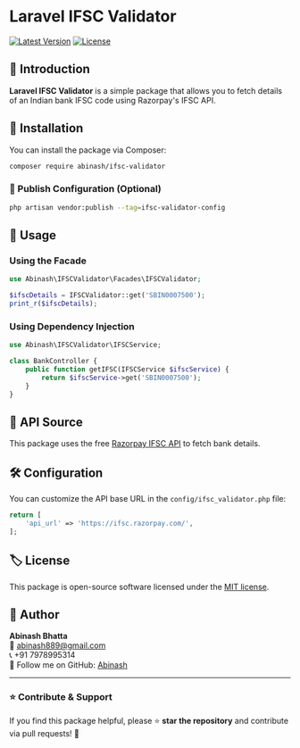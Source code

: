 # Laravel IFSC Validator

[![Latest Version](https://img.shields.io/packagist/v/abinash/ifsc-validator.svg?style=flat-square)](https://packagist.org/packages/abinash/ifsc-validator)
[![License](https://img.shields.io/github/license/abinash889/ifsc-validator.svg?style=flat-square)](LICENSE)


## 📌 Introduction
**Laravel IFSC Validator** is a simple package that allows you to fetch details of an Indian bank IFSC code using Razorpay's IFSC API. 

## 🚀 Installation
You can install the package via Composer:

```sh
composer require abinash/ifsc-validator
```

### **📌 Publish Configuration (Optional)**
```sh
php artisan vendor:publish --tag=ifsc-validator-config
```

## 🔧 Usage
### **Using the Facade**
```php
use Abinash\IFSCValidator\Facades\IFSCValidator;

$ifscDetails = IFSCValidator::get('SBIN0007500');
print_r($ifscDetails);
```

### **Using Dependency Injection**
```php
use Abinash\IFSCValidator\IFSCService;

class BankController {
    public function getIFSC(IFSCService $ifscService) {
        return $ifscService->get('SBIN0007500');
    }
}
```

## 🔗 API Source
This package uses the free [Razorpay IFSC API](https://ifsc.razorpay.com/) to fetch bank details.

## 🛠 Configuration
You can customize the API base URL in the `config/ifsc_validator.php` file:
```php
return [
    'api_url' => 'https://ifsc.razorpay.com/',
];
```

## 🏷 License
This package is open-source software licensed under the [MIT license](LICENSE).

## 👤 Author
**Abinash Bhatta**  
📧 [abinash889@gmail.com](mailto:abinash889@gmail.com)  
📞 +91 7978995314  
🚀 Follow me on GitHub: [Abinash](https://github.com/abinash889)

---

### **⭐ Contribute & Support**
If you find this package helpful, please ⭐ **star the repository** and contribute via pull requests! 🙌
